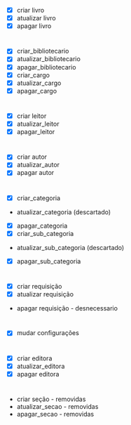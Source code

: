 - [x] criar livro
- [x] atualizar livro
- [x] apagar livro

#

- [x] criar_bibliotecario
- [x] atualizar_bibliotecario
- [x] apagar_bibliotecario
- [x] criar_cargo
- [x] atualizar_cargo
- [x] apagar_cargo

#

- [x] criar leitor
- [x] atualizar_leitor
- [x] apagar_leitor

#

- [x] criar autor
- [x] atualizar_autor
- [x] apagar autor

#

- [x] criar_categoria
- atualizar_categoria (descartado)
- [x] apagar_categoria
- [x] criar_sub_categoria
- atualizar_sub_categoria (descartado)
- [x] apagar_sub_categoria

#

- [x] criar requisição
- [x] atualizar requisição
- apagar requisição - desnecessario

#

- [x] mudar configurações

#

- [x] criar editora
- [x] atualizar_editora
- [x] apagar editora

#

- criar seção - removidas
- atualizar_secao - removidas
- apagar_secao - removidas
